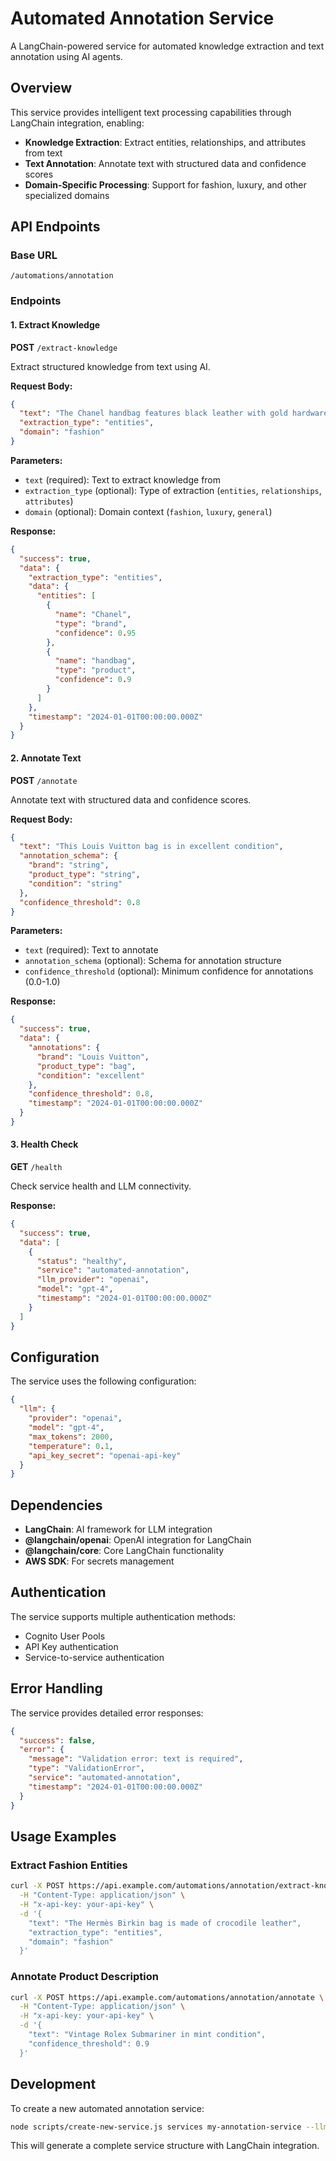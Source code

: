 # Automated Annotation Service

A LangChain-powered service for automated knowledge extraction and text annotation using AI agents.

## Overview

This service provides intelligent text processing capabilities through LangChain integration, enabling:

- **Knowledge Extraction**: Extract entities, relationships, and attributes from text
- **Text Annotation**: Annotate text with structured data and confidence scores
- **Domain-Specific Processing**: Support for fashion, luxury, and other specialized domains

## API Endpoints

### Base URL

`/automations/annotation`

### Endpoints

#### 1. Extract Knowledge

**POST** `/extract-knowledge`

Extract structured knowledge from text using AI.

**Request Body:**

```json
{
  "text": "The Chanel handbag features black leather with gold hardware",
  "extraction_type": "entities",
  "domain": "fashion"
}
```

**Parameters:**

- `text` (required): Text to extract knowledge from
- `extraction_type` (optional): Type of extraction (`entities`, `relationships`, `attributes`)
- `domain` (optional): Domain context (`fashion`, `luxury`, `general`)

**Response:**

```json
{
  "success": true,
  "data": {
    "extraction_type": "entities",
    "data": {
      "entities": [
        {
          "name": "Chanel",
          "type": "brand",
          "confidence": 0.95
        },
        {
          "name": "handbag",
          "type": "product",
          "confidence": 0.9
        }
      ]
    },
    "timestamp": "2024-01-01T00:00:00.000Z"
  }
}
```

#### 2. Annotate Text

**POST** `/annotate`

Annotate text with structured data and confidence scores.

**Request Body:**

```json
{
  "text": "This Louis Vuitton bag is in excellent condition",
  "annotation_schema": {
    "brand": "string",
    "product_type": "string",
    "condition": "string"
  },
  "confidence_threshold": 0.8
}
```

**Parameters:**

- `text` (required): Text to annotate
- `annotation_schema` (optional): Schema for annotation structure
- `confidence_threshold` (optional): Minimum confidence for annotations (0.0-1.0)

**Response:**

```json
{
  "success": true,
  "data": {
    "annotations": {
      "brand": "Louis Vuitton",
      "product_type": "bag",
      "condition": "excellent"
    },
    "confidence_threshold": 0.8,
    "timestamp": "2024-01-01T00:00:00.000Z"
  }
}
```

#### 3. Health Check

**GET** `/health`

Check service health and LLM connectivity.

**Response:**

```json
{
  "success": true,
  "data": [
    {
      "status": "healthy",
      "service": "automated-annotation",
      "llm_provider": "openai",
      "model": "gpt-4",
      "timestamp": "2024-01-01T00:00:00.000Z"
    }
  ]
}
```

## Configuration

The service uses the following configuration:

```json
{
  "llm": {
    "provider": "openai",
    "model": "gpt-4",
    "max_tokens": 2000,
    "temperature": 0.1,
    "api_key_secret": "openai-api-key"
  }
}
```

## Dependencies

- **LangChain**: AI framework for LLM integration
- **@langchain/openai**: OpenAI integration for LangChain
- **@langchain/core**: Core LangChain functionality
- **AWS SDK**: For secrets management

## Authentication

The service supports multiple authentication methods:

- Cognito User Pools
- API Key authentication
- Service-to-service authentication

## Error Handling

The service provides detailed error responses:

```json
{
  "success": false,
  "error": {
    "message": "Validation error: text is required",
    "type": "ValidationError",
    "service": "automated-annotation",
    "timestamp": "2024-01-01T00:00:00.000Z"
  }
}
```

## Usage Examples

### Extract Fashion Entities

```bash
curl -X POST https://api.example.com/automations/annotation/extract-knowledge \
  -H "Content-Type: application/json" \
  -H "x-api-key: your-api-key" \
  -d '{
    "text": "The Hermès Birkin bag is made of crocodile leather",
    "extraction_type": "entities",
    "domain": "fashion"
  }'
```

### Annotate Product Description

```bash
curl -X POST https://api.example.com/automations/annotation/annotate \
  -H "Content-Type: application/json" \
  -H "x-api-key: your-api-key" \
  -d '{
    "text": "Vintage Rolex Submariner in mint condition",
    "confidence_threshold": 0.9
  }'
```

## Development

To create a new automated annotation service:

```bash
node scripts/create-new-service.js services my-annotation-service --llm-agent
```

This will generate a complete service structure with LangChain integration.
